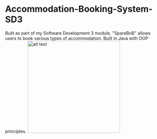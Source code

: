 # Accommodation-Booking-System-SD3
Built as part of my Software Development 3 module, "SpareBnB" allows users to book various types of accommodation. Built in Java with OOP principles.
<img src="https://cdn.lukepring.co.uk/uor/Logo.webp" alt="alt text" width="300"/>

